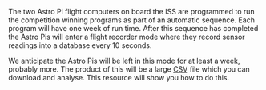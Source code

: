 The two Astro Pi flight computers on board the ISS are programmed to run the competition winning programs as part of an automatic sequence.  Each program will have one week of run time. After this sequence has completed the Astro Pis will enter a flight recorder mode where they record sensor readings into a database every 10 seconds.

We anticipate the Astro Pis will be left in this mode for at least a week, probably more. The product of this will be a large [CSV](https://en.wikipedia.org/wiki/Comma-separated_values) file which you can download and analyse. This resource will show you how to do this.

